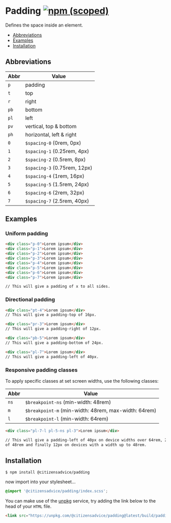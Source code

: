 # Padding [![npm (scoped)](https://img.shields.io/npm/v/@citizensadvice/padding.svg)](https://www.npmjs.com/package/@citizensadvice/padding)

Defines the space inside an element.

- [Abbreviations](#abbreviations)
- [Examples](#examples)
- [Installation](#installation)

## Abbreviations

| Abbr | Value                        |
| ---- | ---------------------------- |
| `p`  | padding                      |
| `t`  | top                          |
| `r`  | right                        |
| `pb` | bottom                       |
| `pl` | left                         |
| `pv` | vertical, top & bottom       |
| `ph` | horizontal, left & right     |
| `0`  | `$spacing-0` (0rem, 0px)     |
| `1`  | `$spacing-1` (0.25rem, 4px)  |
| `2`  | `$spacing-2` (0.5rem, 8px)   |
| `3`  | `$spacing-3` (0.75rem, 12px) |
| `4`  | `$spacing-4` (1rem, 16px)    |
| `5`  | `$spacing-5` (1.5rem, 24px)  |
| `6`  | `$spacing-6` (2rem, 32px)    |
| `7`  | `$spacing-7` (2.5rem, 40px)  |

## Examples

### Uniform padding

```html
<div class="p-0">Lorem ipsum</div>
<div class="p-1">Lorem ipsum</div>
<div class="p-2">Lorem ipsum</div>
<div class="p-3">Lorem ipsum</div>
<div class="p-4">Lorem ipsum</div>
<div class="p-5">Lorem ipsum</div>
<div class="p-6">Lorem ipsum</div>
<div class="p-7">Lorem ipsum</div>

// This will give a padding of x to all sides.
```

### Directional padding

```html
<div class="pt-4">Lorem ipsum</div>
// This will give a padding-top of 16px.

<div class="pr-3">Lorem ipsum</div>
// This will give a padding-right of 12px.

<div class="pb-5">Lorem ipsum</div>
// This will give a padding-bottom of 24px.

<div class="pl-7">Lorem ipsum</div>
// This will give a padding-left of 40px.
```

### Responsive padding classes

To apply specific classes at set screen widths, use the following classes:

| Abbr | Value                                                |
| ---- | ---------------------------------------------------- |
| `ns` | `$breakpoint-ns` (min-width: 48rem)                  |
| `m`  | `$breakpoint-m` (min-width: 48rem, max-width: 64rem) |
| `l`  | `$breakpoint-l` (min-width: 64rem)                   |

```html
<div class="pl-7-l pl-5-ns pl-3">Lorem ipsum</div>

// This will give a padding-left of 40px on device widths over 64rem, 24px on devices with a width
of 48rem and finally 12px on devices with a width up to 48rem.
```

## Installation

```shell
$ npm install @citizensadvice/padding
```

now import into your stylesheet...

```scss
@import '@citizensadvice/padding/index.scss';
```

You can make use of the [unpkg](https://unpkg.com) service, try adding the link below to the head of your `HTML` file.

```html
<link src="https://unpkg.com/@citizensadvice/padding@latest/build/padding.css" />
```
